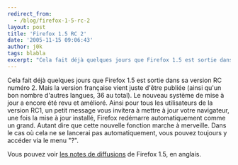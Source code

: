 ```yaml
---
redirect_from:
  - /blog/firefox-1-5-rc-2
layout: post
title: 'Firefox 1.5 RC 2'
date: '2005-11-15 09:06:43'
author: j0k
tags: blabla
excerpt: "Cela fait déjà quelques jours que Firefox 1.5 est sortie dans sa version RC numéro 2. Mais la version française vient juste d'être publiée (ainsi qu'un bon nombre d'autres langues, 36 au total).     \nLe nouveau système de mise à jour a encore été revu et amélioré. Ainsi pour tous les utilisateurs de la version RC1, un petit message vous invitera à mettre à jour      …"
---
```


Cela fait déjà quelques jours que Firefox 1.5 est sortie dans sa version RC numéro 2. Mais la version française vient juste d'être publiée (ainsi qu'un bon nombre d'autres langues, 36 au total).
Le nouveau système de mise à jour a encore été revu et amélioré. Ainsi pour tous les utilisateurs de la version RC1, un petit message vous invitera à mettre à jour votre navigateur, une fois la mise à jour installé, Firefox redémarre automatiquement comme un grand. Autant dire que cette nouvelle fonction marche à merveille.   Dans le cas où cela ne se lancerai pas automatiquement, vous pouvez toujours y accéder via le menu "?".

Vous pouvez voir [les notes de diffusions](http://www.mozilla.org/products/firefox/releases/1.5.html) de Firefox 1.5, en anglais.
